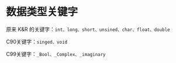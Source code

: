 # 数据类型关键字

原来 K&R 的关键字：`int、long、short、unsined、char、float、double`

C90关键字：`singed、void`

C99关键字：`_Bool、_Complex、_imaginary`